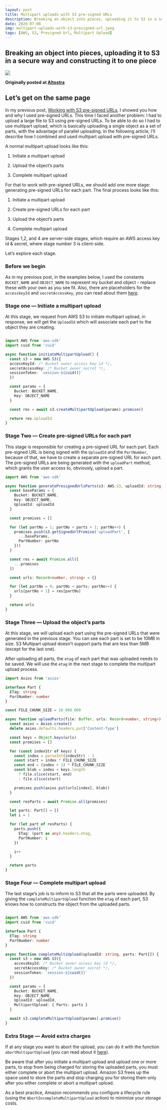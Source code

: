 ```yaml
---
layout: post
title: Multipart uploads with S3 pre-signed URLs
description: Breaking an object into pieces, uploading it to S3 in a secure way and constructing it to one piece
date: 2020-07-08
img: multipart-uploads-with-s3-presigned-url.jpeg
tags: [AWS, S3, Presigned Url, Multipart Upload]
---
```

## Breaking an object into pieces, uploading it to S3 in a secure way and constructing it to one piece

![](/assets/img/multipart-uploads-with-s3-presigned-url.jpeg)

**Originally posted at [Altostra](https://www.altostra.com/blog/multipart-uploads-with-s3-presigned-url)**

## Let’s get on the same page

In my previous post, [Working with S3 pre-signed URLs](https://www.altostra.com/blog/pre-signed-urls), I showed you how and why I used pre-signed URLs.
This time I faced another problem: I had to upload a large file to S3 using pre-signed URLs. To be able to do so I had to use multipart upload, which is basically uploading a single object as a set of parts, with the advantage of parallel uploading.
In the following article, I’ll describe how I combined and used multipart upload with pre-signed URLs.

A normal multipart upload looks like this:

1. Initiate a multipart upload

1. Upload the object’s parts

1. Complete multipart upload

For that to work with pre-signed URLs, we should add one more stage: generating pre-signed URLs for each part.
The final process looks like this:

1. Initiate a multipart upload

1. Create pre-signed URLs for each part

1. Upload the object’s parts

1. Complete multipart upload

Stages 1,2, and 4 are server-side stages, which require an AWS access key id & secret, where stage number 3 is client-side.

Let’s explore each stage.

### Before we begin

As in my previous post, in the examples below, I used the constants ```BUCKET_NAME``` and ```OBJECT_NAME``` to represent my bucket and object - replace these with your own as you see fit.
Also, there are placeholders for the ```accesskeyId``` and ```secretAccessKey```, you can read about them [here](https://docs.aws.amazon.com/IAM/latest/UserGuide/id_credentials_access-keys.html).

### Stage one — Initiate a multipart upload

At this stage, we request from AWS S3 to initiate multipart upload, in response, we will get the ```UploadId``` which will associate each part to the object they are creating.

```typescript

import AWS from 'aws-sdk'
import cuid from 'cuid'

async function initiateMultipartUpload() {
  const s3 = new AWS.S3({
  accessKeyId: /* Bucket owner access key id */,
  secretAccessKey: /* Bucket owner secret */,
  sessionToken: `session-${cuid()}`
  })

  const params = {
    Bucket: BUCKET_NAME,
    Key: OBJECT_NAME
  }

  const res = await s3.createMultipartUpload(params).promise()

  return res.UploadId
}
```

### Stage Two — Create pre-signed URLs for each part

This stage is responsible for creating a pre-signed URL for each part. Each pre-signed URL is being signed with the ```UploadId``` and the ```PartNumber```, because of that, we have to create a separate pre-signed URL for each part. The pre-signed URLs are being generated with the ```uploadPart``` method, which grants the user access to, obviously, upload a part.

```typescript
import AWS from 'aws-sdk'

async function generatePresignedUrlsParts(s3: AWS.S3, uploadId: string, parts: number) {
  const baseParams = {
    Bucket: BUCKET_NAME,
    Key: OBJECT_NAME,
    UploadId: uploadId
  }

  const promises = []

  for (let partNo = 1; partNo < parts + 1; partNo++) {
    promises.push(s3.getSignedUrlPromise('uploadPart', {
      ...baseParams,
      PartNumber: partNo
    }))
  }

  const res = await Promise.all([
    ...promises
  ])

  const urls: Record<number, string> = {}

  for (let partNo = 0; partNo < parts; partNo++) {
    urls[partNo + 1] = res[partNo]
  }

  return urls
}
```

### Stage Three — Upload the object’s parts

At this stage, we will upload each part using the pre-signed URLs that were generated in the previous stage. You can see each part is set to be 10MB in size. S3 Multipart upload doesn't support parts that are less than 5MB (except for the last one).

After uploading all parts, the ```etag``` of each part that was uploaded needs to be saved. We will use the ```etag``` in the next stage to complete the multipart upload process.

```typescript
import Axios from 'axios'

interface Part {
  ETag: string
  PartNumber: number
}

const FILE_CHUNK_SIZE = 10_000_000

async function uploadParts(file: Buffer, urls: Record<number, string>) {
  const axios = Axios.create()
  delete axios.defaults.headers.put['Content-Type']

  const keys = Object.keys(urls)
  const promises = []

  for (const indexStr of keys) {
    const index = parseInt(indexStr) - 1
    const start = index * FILE_CHUNK_SIZE
    const end = (index + 1) * FILE_CHUNK_SIZE
    const blob = index < keys.length
      ? file.slice(start, end)
      : file.slice(start)

    promises.push(axios.put(urls[index], blob))
  }

  const resParts = await Promise.all(promises)

  let parts: Part[] = []
  let i = 1

  for (let part of resParts) {
    parts.push({
      ETag: (part as any).headers.etag,
      PartNumber: i
    })

    i++
  }

  return parts
}
```

### Stage Four — Complete multipart upload

The last stage’s job is to inform to S3 that all the parts were uploaded. By giving the ```completeMultipartUpload``` function the ```etag``` of each part, S3 knows how to constructs the object from the uploaded parts.

```typescript

import AWS from 'aws-sdk'
import cuid from 'cuid'

interface Part {
  ETag: string
  PartNumber: number
}

async function completeMultiUpload(uploadId: string, parts: Part[]) {
  const s3 = new AWS.S3({
    accessKeyId: /* Bucket owner access key id */,
    secretAccessKey: /* Bucket owner secret */,
    sessionToken: `session-${cuid()}`
  })

  const params = {
    Bucket: BUCKET_NAME,
    Key: OBJECT_NAME,
    UploadId: uploadId,
    MultipartUpload: { Parts: parts }
  }

  await s3.completeMultipartUpload(params).promise()
}
```

### Extra Stage — Avoid extra charges

If at any stage you want to abort the upload, you can do it with the function ```abortMultipartUpload``` (you can read about it [here](https://docs.aws.amazon.com/AmazonS3/latest/API/API_AbortMultipartUpload.html)).

Be aware that after you initiate a multipart upload and upload one or more parts, to stop from being charged for storing the uploaded parts, you must either complete or abort the multipart upload. Amazon S3 frees up the space used to store the parts and stop charging you for storing them only after you either complete or abort a multipart upload.

As a best practice, Amazon recommends you configure a lifecycle rule (using the ```AbortIncompleteMultipartUpload``` action) to minimize your storage costs.
